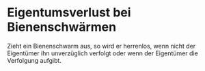# Eigentumsverlust bei Bienenschwärmen

Zieht ein Bienenschwarm aus, so wird er herrenlos, wenn nicht der Eigentümer ihn unverzüglich verfolgt oder wenn der Eigentümer die Verfolgung aufgibt. 

